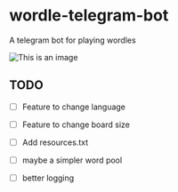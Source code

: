 # wordle-telegram-bot
A telegram bot for playing wordles

![This is an image](https://github.com/valenbar/wordle-telegram-bot/blob/main/res/sample-output.png?raw=true)

## TODO

- [ ] Feature to change language
- [ ] Feature to change board size
- [ ] Add resources.txt
- [ ] maybe a simpler word pool
- [ ] better logging

